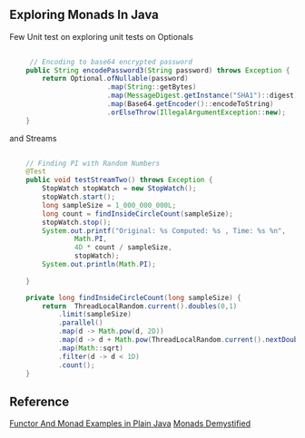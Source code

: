 ## Exploring Monads In Java

Few Unit test on exploring unit tests on Optionals

``` java
	
	 // Encoding to base64 encrypted password
    public String encodePassword3(String password) throws Exception {
        return Optional.ofNullable(password)
                        .map(String::getBytes)
                        .map(MessageDigest.getInstance("SHA1")::digest)
                        .map(Base64.getEncoder()::encodeToString)
                        .orElseThrow(IllegalArgumentException::new);
    }
```

and Streams

``` java
	
    // Finding PI with Random Numbers
    @Test
    public void testStreamTwo() throws Exception {
        StopWatch stopWatch = new StopWatch();
        stopWatch.start();
        long sampleSize = 1_000_000_000L;
        long count = findInsideCircleCount(sampleSize);
        stopWatch.stop();
        System.out.printf("Original: %s Computed: %s , Time: %s %n",
                Math.PI,
                4D * count / sampleSize,
                stopWatch);
        System.out.println(Math.PI);
       
    }

    private long findInsideCircleCount(long sampleSize) {
        return  ThreadLocalRandom.current().doubles(0,1)
            .limit(sampleSize)
            .parallel()
            .map(d -> Math.pow(d, 2D))
            .map(d -> d + Math.pow(ThreadLocalRandom.current().nextDouble(0D,1D), 2D))
            .map(Math::sqrt)
            .filter(d -> d < 1D)
            .count();
    }
```


## Reference

[Functor And Monad Examples in Plain Java](https://dzone.com/articles/functor-and-monad-examples-in-plain-java)
[Monads Demystified](http://blog.reverberate.org/2015/08/monads-demystified.html)